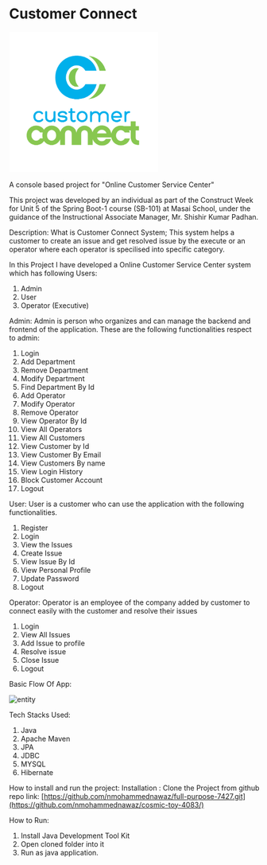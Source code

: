 # Customer Connect

<img src="https://github.com/nmohammednawaz/Customer-Connect/blob/main/Images/cc%20logo.png" alt="customer_connect_logo" width="300">

A console based project for "Online Customer Service Center"

This project was developed by an individual as part of the Construct Week for Unit 5 of the Spring Boot-1 course (SB-101) at Masai School, under the guidance of the Instructional Associate Manager, Mr. Shishir Kumar Padhan.

Description:
What is Customer Connect System;
This system helps a customer to create an issue and get resolved issue by the execute or an operator where each operator is specilised into specific category.
 
 In this Project I have developed a Online Customer Service Center system which has following Users:
 1. Admin
 2. User
 3. Operator (Executive)
 
 Admin: Admin is person who organizes and can manage the backend and frontend of the application.
 These are the following functionalities respect to admin:
 1. Login
 2. Add Department
 3. Remove Department
 4. Modify Department
 5. Find Department By Id
 6. Add Operator
 7. Modify Operator
 8. Remove Operator
 9. View Operator By Id
 10. View All Operators
 11. View All Customers
 12. View Customer by Id
 13. View Customer By Email
 14. View Customers By name
 15. View Login History
 16. Block Customer Account
 17. Logout

User: User is a customer who can use the application with the following functionalities.
1. Register
2. Login
3. View the Issues
4. Create Issue
5. View Issue By Id
6. View Personal Profile
7. Update Password
8. Logout

Operator: Operator is an employee of the company added by customer to connect easily with the customer and resolve their issues
1. Login
2. View All Issues
3. Add Issue to profile
4. Resolve issue
5. Close Issue
6. Logout

Basic Flow Of App:

![entity](https://github.com/nmohammednawaz/cosmic-toy-4083/assets/99792738/d4dc1fde-d69b-4469-a901-ff91f0f6f78b)

Tech Stacks Used:
1. Java
2. Apache Maven
3. JPA
4. JDBC
5. MYSQL
6. Hibernate

How to install and run the project:
Installation :
Clone the Project from github repo link:
[https://github.com/nmohammednawaz/full-purpose-7427.git](https://github.com/nmohammednawaz/cosmic-toy-4083/)

How to Run:
1. Install Java Development Tool Kit
2. Open cloned folder into it 
3. Run as java application.
